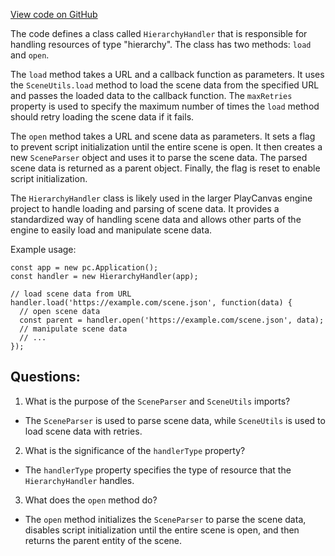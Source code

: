 [View code on GitHub](https://github.com/playcanvas/engine/src/framework/handlers/hierarchy.js)

The code defines a class called `HierarchyHandler` that is responsible for handling resources of type "hierarchy". The class has two methods: `load` and `open`. 

The `load` method takes a URL and a callback function as parameters. It uses the `SceneUtils.load` method to load the scene data from the specified URL and passes the loaded data to the callback function. The `maxRetries` property is used to specify the maximum number of times the `load` method should retry loading the scene data if it fails. 

The `open` method takes a URL and scene data as parameters. It sets a flag to prevent script initialization until the entire scene is open. It then creates a new `SceneParser` object and uses it to parse the scene data. The parsed scene data is returned as a parent object. Finally, the flag is reset to enable script initialization. 

The `HierarchyHandler` class is likely used in the larger PlayCanvas engine project to handle loading and parsing of scene data. It provides a standardized way of handling scene data and allows other parts of the engine to easily load and manipulate scene data. 

Example usage:

```
const app = new pc.Application();
const handler = new HierarchyHandler(app);

// load scene data from URL
handler.load('https://example.com/scene.json', function(data) {
  // open scene data
  const parent = handler.open('https://example.com/scene.json', data);
  // manipulate scene data
  // ...
});
```
## Questions: 
 1. What is the purpose of the `SceneParser` and `SceneUtils` imports?
- The `SceneParser` is used to parse scene data, while `SceneUtils` is used to load scene data with retries.

2. What is the significance of the `handlerType` property?
- The `handlerType` property specifies the type of resource that the `HierarchyHandler` handles.

3. What does the `open` method do?
- The `open` method initializes the `SceneParser` to parse the scene data, disables script initialization until the entire scene is open, and then returns the parent entity of the scene.